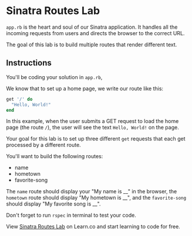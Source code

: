 # Sinatra Routes Lab

`app.rb` is the heart and soul of our Sinatra application. It handles all the incoming requests from users and directs the browser to the correct URL.

The goal of this lab is to build multiple routes that render different text.

## Instructions

You'll be coding your solution in  `app.rb`,

We know that to set up a home page, we write our route like this:

```ruby
get '/' do
  "Hello, World!"
end
```

In this example, when the user submits a GET request to load the home page (the route `/`), the user will see the text `Hello, World!` on the page.

Your goal for this lab is to set up three different `get` requests that each get processed by a different route.

You'll want to build the following routes:

+ name
+ hometown
+ favorite-song

The `name` route should display your "My name is __" in the browser, the `hometown` route should display "My hometown is __", and the `favorite-song` should display "My favorite song is __".

Don't forget to run `rspec` in terminal to test your code.

<p data-visibility='hidden'>View <a href='https://learn.co/lessons/sinatra-basic-routes-lab' title='Sinatra Routes Lab'>Sinatra Routes Lab</a> on Learn.co and start learning to code for free.</p>
